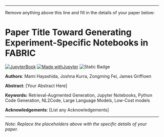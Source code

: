 
-------------------
Remove anything above this line and fill in the details of your paper below:

# Paper Title Toward Generating Experiment-Specific Notebooks in FABRIC
[![JupyterBook](https://github.com/UCAR-SEA/SEA-ISS-Template/actions/workflows/deploy.yml/badge.svg)](https://github.com/UCAR-SEA/SEA-ISS-Template/actions/workflows/deploy.yml)
[![Made withJupyter](https://img.shields.io/badge/Made%20with-Jupyter-green?style=flat-square&logo=Jupyter&color=green)](https://jupyter.org/try)
![Static Badge](https://img.shields.io/badge/DOI-10.XXXXX%2Fnnnnn-blue)

**Authors**: Mami Hayashida, Joshna Kurra, Zongming Fei, James Griffioen

**Abstract**: [Your Abstract Here]

**Keywords:** Retrieval-Augmented Generation, Jupyter Notebooks, Python Code Generation, NL2Code, Large Language Models, Low-Cost models


**Acknowledgements**: [List any Acknowledgements]

---

*Note: Replace the placeholders above with the specific details of your paper.*
  

